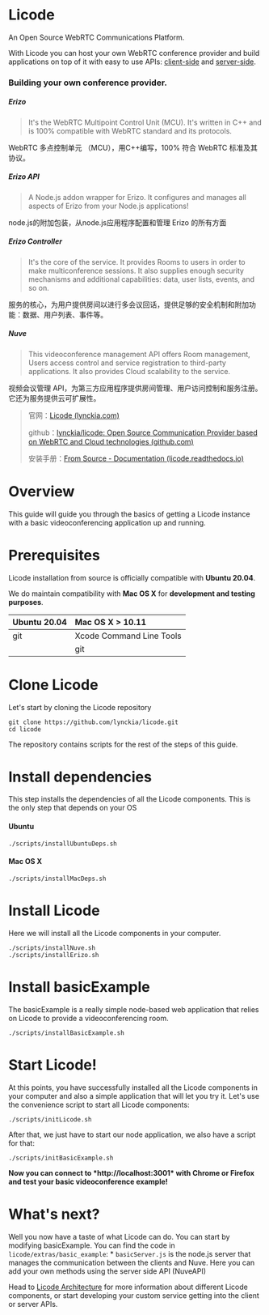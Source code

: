 # Licode

An Open Source WebRTC Communications Platform.

With Licode you can host your own WebRTC conference provider and build applications on top of it with easy to use APIs: [client-side](http://licode.readthedocs.io/en/master/client_api/) and [server-side](http://licode.readthedocs.io/en/master/server_api/).

### Building your own conference provider.

##### Erizo

> It's the WebRTC Multipoint Control Unit (MCU). It's written in C++ and is 100% compatible with WebRTC standard and its protocols.

 WebRTC 多点控制单元 （MCU），用C++编写，100% 符合 WebRTC 标准及其协议。

##### Erizo API

> A Node.js addon wrapper for Erizo. It configures and manages all aspects of Erizo from your Node.js applications!

node.js的附加包装，从node.js应用程序配置和管理 Erizo 的所有方面

##### Erizo Controller

> It's the core of the service. It provides Rooms to users in order to make multiconference sessions. It also supplies enough security mechanisms and additional capabilities: data, user lists, events, and so on.

服务的核心，为用户提供房间以进行多会议回话，提供足够的安全机制和附加功能：数据、用户列表、事件等。

##### Nuve

> This videoconference management API offers Room management, Users access control and service registration to third-party applications. It also provides Cloud scalability to the service.

视频会议管理 API，为第三方应用程序提供房间管理、用户访问控制和服务注册。它还为服务提供云可扩展性。

> 官网：[Licode (lynckia.com)](http://lynckia.com/licode/)
>
> github：[lynckia/licode: Open Source Communication Provider based on WebRTC and Cloud technologies (github.com)](https://github.com/lynckia/licode)
>
> 安装手册：[From Source - Documentation (licode.readthedocs.io)](https://licode.readthedocs.io/en/master/from_source/)



# Overview

This guide will guide you through the basics of getting a Licode instance with a basic videoconferencing application up and running.

# Prerequisites

Licode installation from source is officially compatible with **Ubuntu 20.04**.

We do maintain compatibility with **Mac OS X** for **development and testing purposes**.

| Ubuntu 20.04 | Mac OS X > 10.11         |
| :----------- | :----------------------- |
| git          | Xcode Command Line Tools |
|              | git                      |

# Clone Licode

Let's start by cloning the Licode repository

```
git clone https://github.com/lynckia/licode.git
cd licode
```

The repository contains scripts for the rest of the steps of this guide.

# Install dependencies

This step installs the dependencies of all the Licode components. This is the only step that depends on your OS

#### Ubuntu

```
./scripts/installUbuntuDeps.sh
```

#### Mac OS X

```
./scripts/installMacDeps.sh
```

# Install Licode

Here we will install all the Licode components in your computer.

```
./scripts/installNuve.sh
./scripts/installErizo.sh
```

# Install basicExample

The basicExample is a really simple node-based web application that relies on Licode to provide a videoconferencing room.

```
./scripts/installBasicExample.sh
```

# Start Licode!

At this points, you have successfully installed all the Licode components in your computer and also a simple application that will let you try it. Let's use the convenience script to start all Licode components:

```
./scripts/initLicode.sh
```

After that, we just have to start our node application, we also have a script for that:

```
./scripts/initBasicExample.sh
```

**Now you can connect to \*http://localhost:3001\* with Chrome or Firefox and test your basic videoconference example!**

# What's next?

Well you now have a taste of what Licode can do. You can start by modifying basicExample. You can find the code in `licode/extras/basic_example`: * `basicServer.js` is the node.js server that manages the communication between the clients and Nuve. Here you can add your own methods using the server side API (NuveAPI)

Head to [Licode Architecture](https://licode.readthedocs.io/en/master/) for more information about different Licode components, or start developing your custom service getting into the client or server APIs.